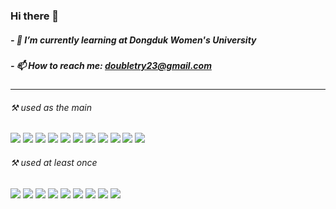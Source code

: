 ### Hi there 👋

 ##### - 🌱 I’m currently learning at Dongduk Women's University <br>
 ##### - 📫 How to reach me: doubletry23@gmail.com
--- 
###### ⚒️  used as the main
  <a href="https://www.java.com/ko/" target="_blank"><img src="https://img.shields.io/badge/Java-007396?style=flat-square&logo=Java&logoColor=white"/></a>
  <a href="https://www.python.org/" target="_blank"><img src="https://img.shields.io/badge/Python-776AB?style=flat-square&logo=Python&logoColor=white"/></a>
  <a href="https://en.cppreference.com/w/" target="_blank"><img src="https://img.shields.io/badge/C-A8B9CC?style=flat-square&logo=C&logoColor=white"/></a>
  <a href="https://developer.mozilla.org/en-US/docs/Web/JavaScript" target="_blank"><img src="https://img.shields.io/badge/JavaScript-F7DF1E?style=flat-square&logo=JavaScript&logoColor=white"/></a>
  <a href="https://www.w3.org/html/" target="_blank"><img src="https://img.shields.io/badge/HTML5-E34F26?style=flat-square&logo=HTML5&logoColor=white"/></a>
  <a href="https://www.thymeleaf.org/" target="_blank"><img src="https://img.shields.io/badge/Thymeleaf-005F0F?style=flat-square&logo=Thymeleaf&logoColor=white"/></a>
  <a href="https://developer.mozilla.org/ko/docs/Web/CSS" target="_blank"><img src="https://img.shields.io/badge/CSS3-1572B6?style=flat-square&logo=CSS3&logoColor=white"/></a>
  <a href="https://spring.io/" target="_blank"><img src="https://img.shields.io/badge/Spring-6DB33F?style=flat-square&logo=Spring&logoColor=white"/></a>
  <a href="https://www.sqlite.org/index.html" target="_blank"><img src="https://img.shields.io/badge/SQLite-003B57?style=flat-square&logo=SQLite&logoColor=white"/></a>
  <a href="https://www.eclipse.org/ide/" target="_blank"><img src="https://img.shields.io/badge/Eclipse%20IDE-2C2255?style=flat-square&logo=Eclipse-IDE&logoColor=white"/></a>
  <a href="https://developer.android.com/studio" target="_blank"><img src="https://img.shields.io/badge/Android%20Studio-3DDC84?style=flat-square&logo=Android-Studio&logoColor=white"/></a>

######  ⚒️  used at least once
 <a href="https://www.json.org/json-en.html" target="_blank"><img src="https://img.shields.io/badge/JSON-000000?style=flat-square&logo=JSON&logoColor=white"/></a>
 <a href="https://jquery.com/" target="_blank"><img src="https://img.shields.io/badge/jQuery-0769AD?style=flat-square&logo=jQuery&logoColor=white"/></a>
 <a href="https://www.swift.org/" target="_blank"><img src="https://img.shields.io/badge/Swift-F05138?style=flat-square&logo=Swift&logoColor=white"/></a>
 <img src="https://img.shields.io/badge/C%23-239120?style=flat-square&logo=C-Sharp&logoColor=white"/>
 <a href="https://www.mysql.com/" target="_blank"><img src="https://img.shields.io/badge/MySQL-4479A1?style=flat-square&logo=MySQL&logoColor=white"/></a>
 <a href="https://www.jetbrains.com/ko-kr/pycharm/" target="_blank"><img src="https://img.shields.io/badge/PyCharm-000000?style=flat-square&logo=PyCharm&logoColor=white"/></a>
 <a href="https://www.linux.org/" target="_blank"><img src="https://img.shields.io/badge/Linux-FCC624?style=flat-square&logo=Linux&logoColor=white"/></a>
 <img src="https://img.shields.io/badge/Xcode-147EFB?style=flat-square&logo=Xcode&logoColor=white"/>
 <a href="https://unity.com/kr" target="_blank"><img src="https://img.shields.io/badge/Unity-000000?style=flat-square&logo=Unity&logoColor=white"/></a>
 
<!--
**j1sooko/j1sooko** is a ✨ _special_ ✨ repository because its `README.md` (this file) appears on your GitHub profile.

Here are some ideas to get you started:

- 🔭 I’m currently working on ...
- 🌱 I’m currently learning ...
- 👯 I’m looking to collaborate on ...
- 🤔 I’m looking for help with ...
- 💬 Ask me about ...
- 📫 How to reach me: ...
- 😄 Pronouns: ...
- ⚡ Fun fact: ...
-->
